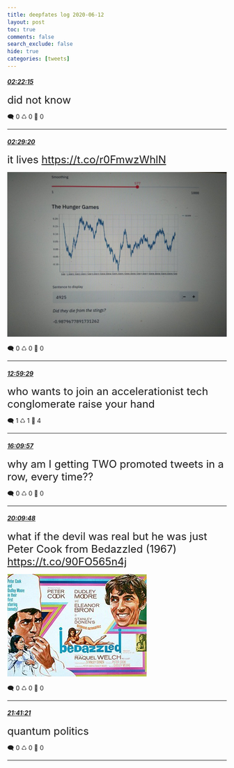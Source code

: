 ```yaml
---
title: deepfates log 2020-06-12
layout: post
toc: true
comments: false
search_exclude: false
hide: true
categories: [tweets]
---
```



#### <a href = "https://twitter.com/deepfates/status/1271357130843381762">*02:22:15*</a>

<font size="5">did not know</font>



🗨️ 0 ♺ 0 🤍  0   

---
    
#### <a href = "https://twitter.com/deepfates/status/1271358915767197697">*02:29:20*</a>

<font size="5">it lives  https://t.co/r0FmwzWhlN</font>

![image from twitter](/images/from_twitter/EaTGIhlVAAAmMnX.jpg)


🗨️ 0 ♺ 0 🤍  0   

---
    
#### <a href = "https://twitter.com/deepfates/status/1271517497015939072">*12:59:29*</a>

<font size="5">who wants to join an accelerationist tech conglomerate raise your hand</font>



🗨️ 1 ♺ 1 🤍  4   

---
    
#### <a href = "https://twitter.com/deepfates/status/1271565430801326080">*16:09:57*</a>

<font size="5">why am I getting TWO promoted tweets in a row, every time??</font>



🗨️ 0 ♺ 0 🤍  0   

---
    
#### <a href = "https://twitter.com/deepfates/status/1271625789616697344">*20:09:48*</a>

<font size="5">what if the devil was real but he was just Peter Cook from Bedazzled (1967)  https://t.co/90FO565n4j</font>

![image from twitter](/images/from_twitter/EaW46qtVcAAs_3b.jpg)


🗨️ 0 ♺ 0 🤍  0   

---
    
#### <a href = "https://twitter.com/deepfates/status/1271648829427683329">*21:41:21*</a>

<font size="5">quantum politics</font>



🗨️ 0 ♺ 0 🤍  0   

---
    
            

